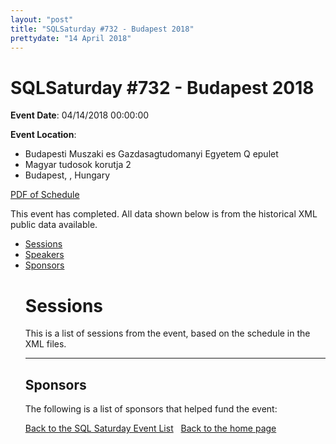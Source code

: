 ```yaml
---
layout: "post" 
title: "SQLSaturday #732 - Budapest 2018" 
prettydate: "14 April 2018" 
---
```

# SQLSaturday #732 - Budapest 2018
 
**Event Date**: 04/14/2018 00:00:00
 
**Event Location**:
- Budapesti Muszaki es Gazdasagtudomanyi Egyetem Q epulet
- Magyar tudosok korutja 2
- Budapest, , Hungary
 
<a href="/PDF/0732.pdf">PDF of Schedule</a>
 
This event has completed. All data shown below is from the historical XML public data available.
<ul>
   <li><a href="#sessions">Sessions</a></li>
   <li><a href="#speakers">Speakers</a></li>
   <li><a href="#sponsors">Sponsors</a></li>
 
 
 
# <a name="sessions"></a>Sessions
This is a list of sessions from the event, based on the schedule in the XML files.
 
----------------------------------------------------------------------------------- 
## <a name="sponsors"></a>Sponsors
The following is a list of sponsors that helped fund the event:
 
[Back to the SQL Saturday Event List](/past.html)
&nbsp;
[Back to the home page](/index.html)
